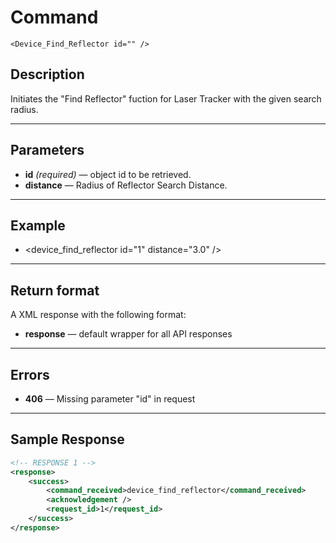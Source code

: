 # Command

    <Device_Find_Reflector id="" />

## Description

Initiates the "Find Reflector" fuction for Laser Tracker with the given search radius.

***

## Parameters
- **id** _(required)_ — object id to be retrieved.
- **distance** — Radius of Reflector Search Distance.

***

## Example
- <device_find_reflector id="1" distance="3.0" />


***

## Return format
A XML response with the following format:

- **response** — default wrapper for all API responses
	
***

## Errors
- **406** — Missing parameter "id" in request
 
***

## Sample Response
```xml
<!-- RESPONSE 1 -->
<response>
    <success>
        <command_received>device_find_reflector</command_received>
        <acknowledgement />
        <request_id>1</request_id>
    </success>
</response>

```
